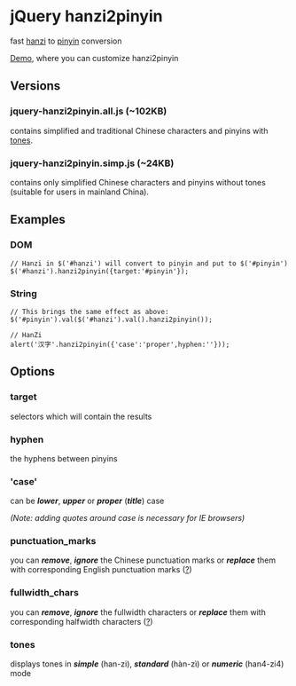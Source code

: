 # jQuery hanzi2pinyin
fast [hanzi](http://en.wikipedia.org/wiki/Hanzi) to [pinyin](http://en.wikipedia.org/wiki/Pinyin) conversion

[Demo](http://www.caiguanhao.com/hanzi2pinyin/demo.html), where you can customize hanzi2pinyin

## Versions
### jquery-hanzi2pinyin.all.js (~102KB)
contains simplified and traditional Chinese characters and pinyins with [tones](http://en.wikipedia.org/wiki/Pinyin#Tones).

### jquery-hanzi2pinyin.simp.js (~24KB)
contains only simplified Chinese characters and pinyins without tones (suitable for users in mainland China).

## Examples

### DOM
	// Hanzi in $('#hanzi') will convert to pinyin and put to $('#pinyin')
	$('#hanzi').hanzi2pinyin({target:'#pinyin'});

### String
	// This brings the same effect as above:
	$('#pinyin').val($('#hanzi').val().hanzi2pinyin());
	
	// HanZi
	alert('汉字'.hanzi2pinyin({'case':'proper',hyphen:''}));

## Options

### target
selectors which will contain the results

### hyphen
the hyphens between pinyins

### 'case'
can be ***lower***, ***upper*** or ***proper*** (***title***) case

*(Note: adding quotes around case is necessary for IE browsers)*

### punctuation_marks
you can ***remove***, ***ignore*** the Chinese punctuation marks or ***replace*** them with corresponding English punctuation marks ([?](http://en.wikipedia.org/wiki/Chinese_punctuation))

### fullwidth_chars
you can ***remove***, ***ignore*** the fullwidth characters or ***replace*** them with corresponding halfwidth characters ([?](http://en.wikipedia.org/wiki/Halfwidth_and_fullwidth_forms))

### tones
displays tones in ***simple*** (han-zi), ***standard*** (hàn-zì) or ***numeric*** (han4-zi4) mode